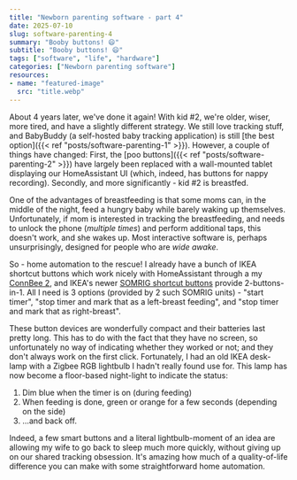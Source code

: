 ```yaml
---
title: "Newborn parenting software - part 4"
date: 2025-07-10
slug: software-parenting-4
summary: "Booby buttons! 😄"
subtitle: "Booby buttons! 😄"
tags: ["software", "life", "hardware"]
categories: ["Newborn parenting software"]
resources:
- name: "featured-image"
  src: "title.webp"
---
```


About 4 years later, we've done it again! With kid #2, we're older, wiser, more
tired, and have a slightly different strategy. We still love tracking stuff,
and BabyBuddy (a self-hosted baby tracking application) is still
[the best option]({{< ref "posts/software-parenting-1" >}}). However, a
couple of things have changed: First, the
[poo buttons]({{< ref "posts/software-parenting-2" >}}) have largely been
replaced with a wall-mounted tablet displaying our HomeAssistant UI (which,
indeed, has buttons for nappy recording). Secondly, and more significantly -
kid #2 is breastfed.

One of the advantages of breastfeeding is that some moms can, in the middle of
the night, feed a hungry baby while barely waking up themselves. Unfortunately,
if mom is interested in tracking the breastfeeding, and needs to
unlock the phone (*multiple times*) and perform additional taps, this doesn't
work, and she wakes up. Most interactive software is, perhaps unsurprisingly,
designed for people who are *wide awake*.

<!-- cSpell: ignore SOMRIG -->

So - home automation to the rescue! I already have a bunch of IKEA shortcut
buttons which work nicely with HomeAssistant through a my
[ConnBee 2][connbee-2], and IKEA's newer
[SOMRIG shortcut buttons][shortcut-buttons]
provide 2-buttons-in-1. All I need is 3 options (provided by 2 such SOMRIG
units) - "start timer", "stop timer and mark that as a left-breast feeding",
and "stop timer and mark that as right-breast".

[connbee-2]: https://phoscon.de/en/conbee2
[shortcut-buttons]: https://www.ikea.com/ie/en/p/somrig-shortcut-button-white-smart-70560347/

These button devices are wonderfully compact and their batteries last pretty
long. This has to do with the fact that they have no screen, so unfortunately
no way of indicating whether they worked or not; and they don't always work on
the first click. Fortunately, I had an old IKEA desk-lamp with a Zigbee RGB
lightbulb I hadn't really found use for. This lamp has now become a floor-based
night-light to indicate the status:

1. Dim blue when the timer is on (during feeding)
2. When feeding is done, green or orange for a few seconds (depending on the side)
3. ...and back off.

Indeed, a few smart buttons and a literal lightbulb-moment of an idea are
allowing my wife to go back to sleep much more quickly, without giving up on
our shared tracking obsession. It's amazing how much of a quality-of-life
difference you can make with some straightforward home automation.

